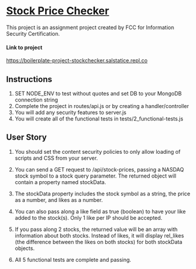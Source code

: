 # [Stock Price Checker](https://freecodecamp.org/learn/information-security/information-security-projects/stock-price-checker)

This project is an assignment project created by FCC for Information Security Certification.

#### Link to project

https://boilerplate-project-stockchecker.salstatice.repl.co

## Instructions

1. SET NODE_ENV to test without quotes and set DB to your MongoDB connection string
2. Complete the project in routes/api.js or by creating a handler/controller
3. You will add any security features to server.js
4. You will create all of the functional tests in tests/2_functional-tests.js

## User Story

1. You should set the content security policies to only allow loading of scripts and CSS from your server.

2. You can send a GET request to /api/stock-prices, passing a NASDAQ stock symbol to a stock query parameter. The returned object will contain a property named stockData.

3. The stockData property includes the stock symbol as a string, the price as a number, and likes as a number.

4. You can also pass along a like field as true (boolean) to have your like added to the stock(s). Only 1 like per IP should be accepted.

5. If you pass along 2 stocks, the returned value will be an array with information about both stocks. Instead of likes, it will display rel_likes (the difference between the likes on both stocks) for both stockData objects.

6. All 5 functional tests are complete and passing.

